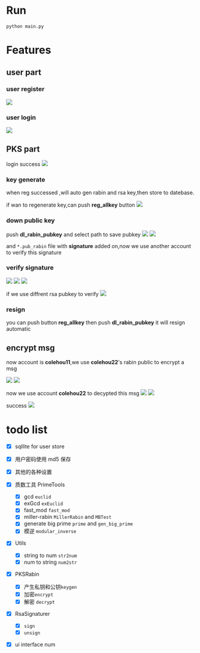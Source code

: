 <!--
 * @Description: Editor's info in the top of the file
 * @Author: p1ay8y3ar
 * @Date: 2021-03-30 14:42:18
 * @LastEditor: p1ay8y3ar
 * @LastEditTime: 2021-04-01 19:26:17
 * @Email: p1ay8y3ar@gmail.com
-->

# Run

`python main.py`

# Features

## user part

### user register

![](./img/register.png)

### user login

![](./img/login.png)

## PKS part

login success
![](./img/user.png)

### key generate

when reg successed ,will auto gen rabin and rsa key,then store to datebase.

if wan to regenerate key,can push **reg_allkey** button
![](./img/keyreg.png)

### down public key

push **dl_rabin_pubkey** and select path to save pubkey
![](./img/pubkeypath.png)
![](./img/savepubkeys.png)

and `*.pub_rabin` file with **signature** added on,now we use another account to verify this signature

### verify signature

![](./img/v1.png)
![](./img/vu.png)
![](./img/vmatch.png)

if we use diffrent rsa pubkey to verify
![](./img/vfailed.png)

### resign

you can push button **reg_allkey** then push **dl_rabin_pubkey** it will resign automatic

## encrypt msg

now account is **colehou11**,we use **colehou22**'s rabin public to encrypt a msg

![](./img/e1.png)
![](./img/e2.png)

now we use account **colehou22** to decypted this msg
![](./img/u2.png)
![](./img/d1.png)

success
![](./img/d2.png)

# todo list

- [x] sqllite for user store

- [x] 用户密码使用 md5 保存
- [x] 其他的各种设置

- [x] 质数工具 PrimeTools

  - [x] gcd `euclid`
  - [x] exGcd `exEuclid`
  - [x] fast_mod `fast_mod`
  - [x] miller-rabin `MillerRabin` and `MBTest`
  - [x] generate big prime `prime` and `gen_big_prime`
  - [x] 模逆 `modular_inverse`

- [x] Utils

  - [x] string to num `str2num`
  - [x] num to string `num2str`

- [x] PKSRabin

  - [x] 产生私钥和公钥`keygen`
  - [x] 加密`encrypt`
  - [x] 解密 `decrypt`

- [x] RsaSignaturer

  - [x] `sign`
  - [x] `unsign`

- [x] ui interface num
